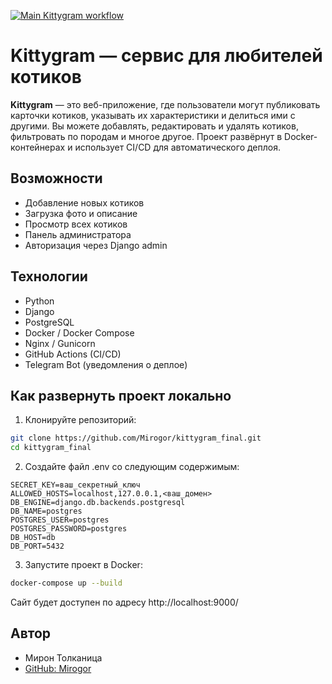 [![Main Kittygram workflow](https://github.com/Mirogor/kittygram_final/actions/workflows/main.yml/badge.svg)](https://github.com/Mirogorkittygram_final/actions/workflows/main.yml)

# Kittygram — сервис для любителей котиков

**Kittygram** — это веб-приложение, где пользователи могут публиковать карточки котиков, указывать их характеристики и делиться ими с другими. Вы можете добавлять, редактировать и удалять котиков, фильтровать по породам и многое другое. Проект развёрнут в Docker-контейнерах и использует CI/CD для автоматического деплоя.

## Возможности
- Добавление новых котиков
- Загрузка фото и описание
- Просмотр всех котиков
- Панель администратора
- Авторизация через Django admin

## Технологии

- Python
- Django
- PostgreSQL
- Docker / Docker Compose
- Nginx / Gunicorn
- GitHub Actions (CI/CD)
- Telegram Bot (уведомления о деплое)

## Как развернуть проект локально

1. Клонируйте репозиторий:

```bash
git clone https://github.com/Mirogor/kittygram_final.git
cd kittygram_final
```

2. Создайте файл .env со следующим содержимым:

```
SECRET_KEY=ваш_секретный_ключ
ALLOWED_HOSTS=localhost,127.0.0.1,<ваш_домен>
DB_ENGINE=django.db.backends.postgresql
DB_NAME=postgres
POSTGRES_USER=postgres
POSTGRES_PASSWORD=postgres
DB_HOST=db
DB_PORT=5432
```

3. Запустите проект в Docker:

```bash
docker-compose up --build
```
Сайт будет доступен по адресу http://localhost:9000/

## Автор

- Мирон Толканица
- [GitHub: Mirogor](https://github.com/Mirogor)
